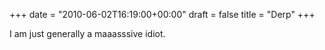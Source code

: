 +++
date = "2010-06-02T16:19:00+00:00"
draft = false
title = "Derp"
+++
<p>I am just generally a maaasssive idiot.</p> 
